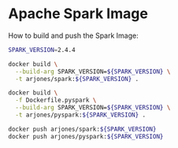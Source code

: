 # Apache Spark Image

How to build and push the Spark Image:

```bash
SPARK_VERSION=2.4.4

docker build \
  --build-arg SPARK_VERSION=${SPARK_VERSION} \
  -t arjones/spark:${SPARK_VERSION} .

docker build \
  -f Dockerfile.pyspark \
  --build-arg SPARK_VERSION=${SPARK_VERSION} \
  -t arjones/pyspark:${SPARK_VERSION} .

docker push arjones/spark:${SPARK_VERSION}
docker push arjones/pyspark:${SPARK_VERSION}
```
